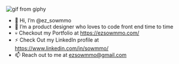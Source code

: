  
![gif from giphy](https://media.giphy.com/media/bpmNf92LmkoMw/giphy.gif)

- 👋 Hi, I’m @ez_sowmmo
- 👀 I’m a product designer who loves to code front end time to time
- 💀 Checkout my Portfolio at https://ezsowmmo.com/
- ⚡ Check Out my LinkedIn profile at https://www.linkedin.com/in/sowmmo/
- 📫 Reach out to me at ezsowmmo@gmail.com
 


<!---
ezsowmmo/ezsowmmo is a ✨ special ✨ repository because its `README.md` (this file) appears on your GitHub profile.
You can click the Preview link to take a look at your changes.
--->
